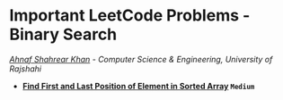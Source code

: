 # Important LeetCode Problems - Binary Search
*[Ahnaf Shahrear Khan](https://github.com/ahnafshahrear) - Computer Science & Engineering, University of Rajshahi*

- **[Find First and Last Position of Element in Sorted Array](https://leetcode.com/problems/find-first-and-last-position-of-element-in-sorted-array/description/) `Medium`**
